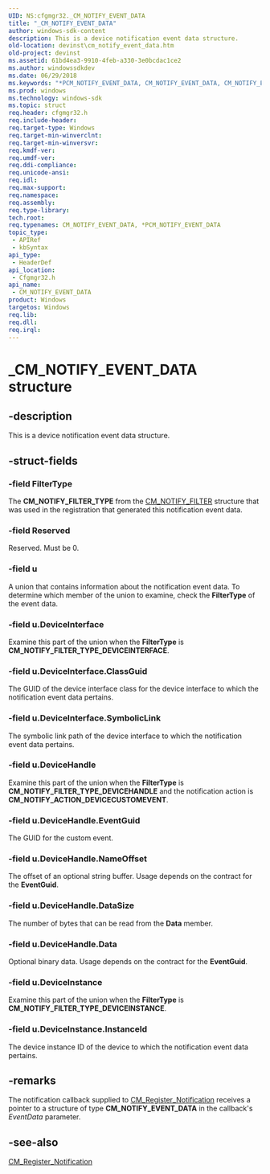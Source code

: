 ```yaml
---
UID: NS:cfgmgr32._CM_NOTIFY_EVENT_DATA
title: "_CM_NOTIFY_EVENT_DATA"
author: windows-sdk-content
description: This is a device notification event data structure.
old-location: devinst\cm_notify_event_data.htm
old-project: devinst
ms.assetid: 61bd4ea3-9910-4feb-a330-3e0bcdac1ce2
ms.author: windowssdkdev
ms.date: 06/29/2018
ms.keywords: "*PCM_NOTIFY_EVENT_DATA, CM_NOTIFY_EVENT_DATA, CM_NOTIFY_EVENT_DATA structure [Device and Driver Installation], PCM_NOTIFY_EVENT_DATA, PCM_NOTIFY_EVENT_DATA structure pointer [Device and Driver Installation], _CM_NOTIFY_EVENT_DATA, cfgmgr32/CM_NOTIFY_EVENT_DATA, cfgmgr32/PCM_NOTIFY_EVENT_DATA, devinst.cm_notify_event_data"
ms.prod: windows
ms.technology: windows-sdk
ms.topic: struct
req.header: cfgmgr32.h
req.include-header: 
req.target-type: Windows
req.target-min-winverclnt: 
req.target-min-winversvr: 
req.kmdf-ver: 
req.umdf-ver: 
req.ddi-compliance: 
req.unicode-ansi: 
req.idl: 
req.max-support: 
req.namespace: 
req.assembly: 
req.type-library: 
tech.root: 
req.typenames: CM_NOTIFY_EVENT_DATA, *PCM_NOTIFY_EVENT_DATA
topic_type:
 - APIRef
 - kbSyntax
api_type:
 - HeaderDef
api_location:
 - Cfgmgr32.h
api_name:
 - CM_NOTIFY_EVENT_DATA
product: Windows
targetos: Windows
req.lib: 
req.dll: 
req.irql: 
---
```


# _CM_NOTIFY_EVENT_DATA structure


## -description


This is a device notification event data structure.


## -struct-fields




### -field FilterType

The <b>CM_NOTIFY_FILTER_TYPE</b> from the <a href="https://msdn.microsoft.com/library/windows/hardware/mt299055">CM_NOTIFY_FILTER</a> structure that was used in the registration that generated this notification event data.


### -field Reserved

Reserved.  Must be 0.


### -field u

A union that contains information about the notification event data.    To determine which member of the union to examine, check the <b>FilterType</b> of the event data.


### -field u.DeviceInterface

Examine this part of the union when the <b>FilterType</b> is <b>CM_NOTIFY_FILTER_TYPE_DEVICEINTERFACE</b>.


### -field u.DeviceInterface.ClassGuid

The GUID of the device interface class for the device interface to which the notification event data pertains.


### -field u.DeviceInterface.SymbolicLink

The symbolic link path of the device interface to which the notification event data pertains.


### -field u.DeviceHandle

Examine this part of the union when the <b>FilterType</b> is <b>CM_NOTIFY_FILTER_TYPE_DEVICEHANDLE</b> and the notification action is <b>CM_NOTIFY_ACTION_DEVICECUSTOMEVENT</b>.


### -field u.DeviceHandle.EventGuid

The GUID for the custom event.


### -field u.DeviceHandle.NameOffset

The offset of an optional string buffer.  Usage depends on the contract for the <b>EventGuid</b>.


### -field u.DeviceHandle.DataSize

The number of bytes that can be read from the <b>Data</b> member.


### -field u.DeviceHandle.Data

Optional binary data.  Usage depends on the contract for the <b>EventGuid</b>.


### -field u.DeviceInstance

Examine this part of the union when the <b>FilterType</b> is <b>CM_NOTIFY_FILTER_TYPE_DEVICEINSTANCE</b>.


### -field u.DeviceInstance.InstanceId

The device instance ID of the device to which the notification event data pertains.


## -remarks



The notification callback supplied to <a href="https://msdn.microsoft.com/library/windows/hardware/hh780224">CM_Register_Notification</a> receives a pointer to a structure of type <b>CM_NOTIFY_EVENT_DATA</b> in the callback's <i>EventData</i> parameter.




## -see-also




<a href="https://msdn.microsoft.com/library/windows/hardware/hh780224">CM_Register_Notification</a>
 

 

